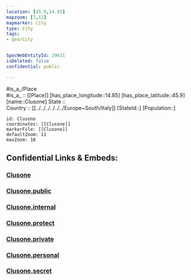 ```yaml
---
location: [45.9,14.85] 
mapzoom: [7,12] 
mapmarker: city 
type: City
tags:
- geo/City


SpocWebEntityId: 29631
isDeleted: false
confidential: public

---
```

#is_a_/Place  
#is_a_ :: [[Place]] 
[has_place_longitude::14.85] 
[has_place_latitude::45.9] 
[name::Clusone] 
State ::  
Country :: [[../../../../../../Europe~South/Italy]] 
[StateId::] 
[Population::] 



```leaflet
id: Clusone
coordinates: [[Clusone]] 
markerFile: [[Clusone]] 
defaultZoom: 11 
maxZoom: 18
```


## Confidential Links & Embeds: 

### [Clusone](/_Standards/Earth/Continent/Europe/Europe~Central/Slovenia/Regions~Slovenia/Osrednje_slovenska/counties~Osrednjeslovenska/Ivancna_Gorica/City/Clusone.md) 

### [Clusone.public](/_public/Earth/Continent/Europe/Europe~Central/Slovenia/Regions~Slovenia/Osrednje_slovenska/counties~Osrednjeslovenska/Ivancna_Gorica/City/Clusone.public.md) 

### [Clusone.internal](/_internal/Earth/Continent/Europe/Europe~Central/Slovenia/Regions~Slovenia/Osrednje_slovenska/counties~Osrednjeslovenska/Ivancna_Gorica/City/Clusone.internal.md) 

### [Clusone.protect](/_protect/Earth/Continent/Europe/Europe~Central/Slovenia/Regions~Slovenia/Osrednje_slovenska/counties~Osrednjeslovenska/Ivancna_Gorica/City/Clusone.protect.md) 

### [Clusone.private](/_private/Earth/Continent/Europe/Europe~Central/Slovenia/Regions~Slovenia/Osrednje_slovenska/counties~Osrednjeslovenska/Ivancna_Gorica/City/Clusone.private.md) 

### [Clusone.personal](/_personal/Earth/Continent/Europe/Europe~Central/Slovenia/Regions~Slovenia/Osrednje_slovenska/counties~Osrednjeslovenska/Ivancna_Gorica/City/Clusone.personal.md) 

### [Clusone.secret](/_secret/Earth/Continent/Europe/Europe~Central/Slovenia/Regions~Slovenia/Osrednje_slovenska/counties~Osrednjeslovenska/Ivancna_Gorica/City/Clusone.secret.md)

